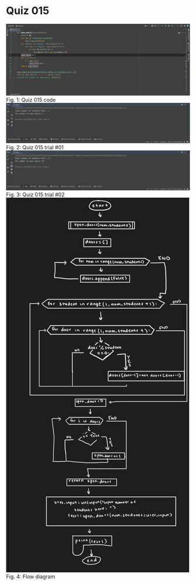 # Quiz 015

![](quiz015.png)
Fig. 1: Quiz 015 code
![](quiz015test.png)
Fig. 2: Quiz 015 trial #01
![](quiz015test2.png)
Fig. 3: Quiz 015 trial #02
![](quiz015flowdiagram.png)
Fig. 4: Flow diagram

